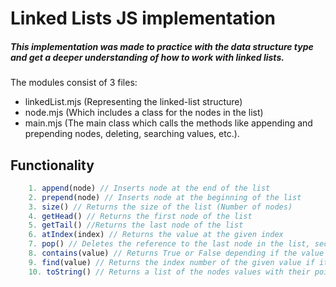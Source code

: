 # Linked Lists JS implementation

##### This implementation was made to practice with the data structure type and get a deeper understanding of how to work with linked lists.

The modules consist of 3 files:
- linkedList.mjs (Representing the linked-list structure)
- node.mjs (Which includes a class for the nodes in the list)
- main.mjs (The main class which calls the methods like appending and prepending nodes, deleting, searching values, etc.).


## Functionality

```js
    1. append(node) // Inserts node at the end of the list
    2. prepend(node) // Inserts node at the beginning of the list
    3. size() // Returns the size of the list (Number of nodes)
    4. getHead() // Returns the first node of the list
    5. getTail() //Returns the last node of the list
    6. atIndex(index) // Returns the value at the given index
    7. pop() // Deletes the reference to the last node in the list, second to last becomes the tail.
    8. contains(value) // Returns True or False depending if the value exists in any of the list's nodes.
    9. find(value) // Returns the index number of the given value if it exists in the list.
    10. toString() // Returns a list of the nodes values with their pointers.
```
